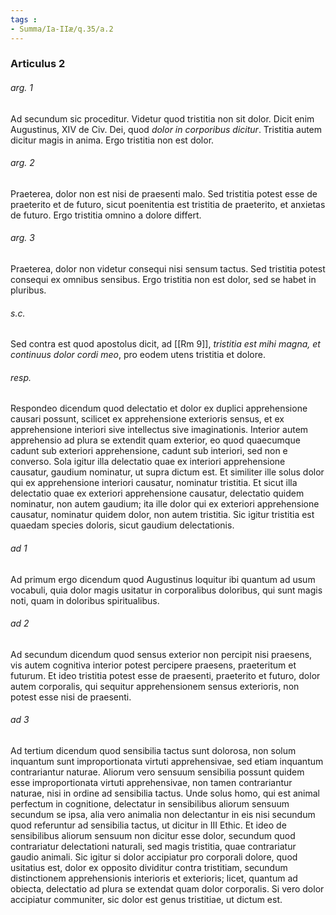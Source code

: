 ```yaml
---
tags : 
- Summa/Ia-IIæ/q.35/a.2
---
```


### Articulus 2

###### arg. 1
Ad secundum sic proceditur. Videtur quod tristitia non sit dolor. Dicit enim Augustinus, XIV de Civ. Dei, quod *dolor in corporibus dicitur*. Tristitia autem dicitur magis in anima. Ergo tristitia non est dolor.

###### arg. 2
Praeterea, dolor non est nisi de praesenti malo. Sed tristitia potest esse de praeterito et de futuro, sicut poenitentia est tristitia de praeterito, et anxietas de futuro. Ergo tristitia omnino a dolore differt.

###### arg. 3
Praeterea, dolor non videtur consequi nisi sensum tactus. Sed tristitia potest consequi ex omnibus sensibus. Ergo tristitia non est dolor, sed se habet in pluribus.

###### s.c.
Sed contra est quod apostolus dicit, ad [[Rm 9]], *tristitia est mihi magna, et continuus dolor cordi meo*, pro eodem utens tristitia et dolore.

###### resp.
Respondeo dicendum quod delectatio et dolor ex duplici apprehensione causari possunt, scilicet ex apprehensione exterioris sensus, et ex apprehensione interiori sive intellectus sive imaginationis. Interior autem apprehensio ad plura se extendit quam exterior, eo quod quaecumque cadunt sub exteriori apprehensione, cadunt sub interiori, sed non e converso. Sola igitur illa delectatio quae ex interiori apprehensione causatur, gaudium nominatur, ut supra dictum est. Et similiter ille solus dolor qui ex apprehensione interiori causatur, nominatur tristitia. Et sicut illa delectatio quae ex exteriori apprehensione causatur, delectatio quidem nominatur, non autem gaudium; ita ille dolor qui ex exteriori apprehensione causatur, nominatur quidem dolor, non autem tristitia. Sic igitur tristitia est quaedam species doloris, sicut gaudium delectationis.

###### ad 1
Ad primum ergo dicendum quod Augustinus loquitur ibi quantum ad usum vocabuli, quia dolor magis usitatur in corporalibus doloribus, qui sunt magis noti, quam in doloribus spiritualibus.

###### ad 2
Ad secundum dicendum quod sensus exterior non percipit nisi praesens, vis autem cognitiva interior potest percipere praesens, praeteritum et futurum. Et ideo tristitia potest esse de praesenti, praeterito et futuro, dolor autem corporalis, qui sequitur apprehensionem sensus exterioris, non potest esse nisi de praesenti.

###### ad 3
Ad tertium dicendum quod sensibilia tactus sunt dolorosa, non solum inquantum sunt improportionata virtuti apprehensivae, sed etiam inquantum contrariantur naturae. Aliorum vero sensuum sensibilia possunt quidem esse improportionata virtuti apprehensivae, non tamen contrariantur naturae, nisi in ordine ad sensibilia tactus. Unde solus homo, qui est animal perfectum in cognitione, delectatur in sensibilibus aliorum sensuum secundum se ipsa, alia vero animalia non delectantur in eis nisi secundum quod referuntur ad sensibilia tactus, ut dicitur in III Ethic. Et ideo de sensibilibus aliorum sensuum non dicitur esse dolor, secundum quod contrariatur delectationi naturali, sed magis tristitia, quae contrariatur gaudio animali. Sic igitur si dolor accipiatur pro corporali dolore, quod usitatius est, dolor ex opposito dividitur contra tristitiam, secundum distinctionem apprehensionis interioris et exterioris; licet, quantum ad obiecta, delectatio ad plura se extendat quam dolor corporalis. Si vero dolor accipiatur communiter, sic dolor est genus tristitiae, ut dictum est.

